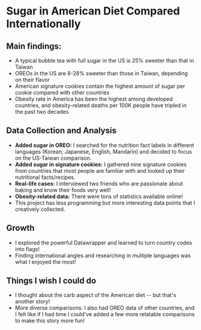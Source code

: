 # Sugar in American Diet Compared Internationally
## Main findings: ##
- A typical bubble tea with full sugar in the US is 25% sweeter than that in Taiwan
- OREOs in the US are 8-28% sweeter than those in Taiwan, depending on their flavor
- American signature cookies contain the highest amount of sugar per cookie compared with other countries
- Obesity rate in America has been the highest among developed countries, and obesity-related deaths per 100K people have tripled in the past two decades
## Data Collection and Analysis ##
- **Added sugar in OREO:** I searched for the nutrition fact labels in different languages (Korean, Japanese, English, Mandarin) and decided to focus on the US-Taiwan comparison.
- **Added sugar in signature cookies:** I gathered nine signature cookies from countries that most people are familiar with and looked up their nutritional facts/recipes.
- **Real-life cases:** I interviewed two friends who are passionate about baking and know their foods very well!
- **Obesity-related data:** There were tons of statistics available online!
- This project has less programming but more interesting data points that I creatively collected.
## Growth ##
- I explored the powerful Datawrapper and learned to turn country codes into flags!
- Finding international angles and researching in multiple languages was what I enjoyed the most!
## Things I wish I could do ##
- I thought about the carb aspect of the American diet -- but that's another story!
- More diverse comparisons: I also had OREO data of other countries, and I felt like if I had time I could've added a few more relatable comparisons to make this story more fun!
